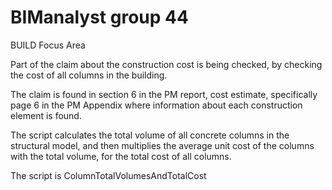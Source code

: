 # BIManalyst group 44

BUILD Focus Area

Part of the claim about the construction cost is being checked, by checking the cost of all columns in the building.

The claim is found in section 6 in the PM report, cost estimate, specifically page 6 in the PM Appendix where information about each construction element is found.

The script calculates the total volume of all concrete columns in the structural model, and then multiplies the average unit cost of the columns with the total volume, for the total cost of all columns.

The script is ColumnTotalVolumesAndTotalCost
